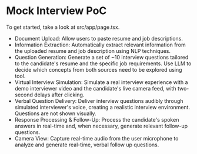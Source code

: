 # Mock Interview PoC


To get started, take a look at src/app/page.tsx.

- Document Upload: Allow users to paste resume and job descriptions.
- Information Extraction: Automatically extract relevant information from the uploaded resume and job description using NLP techniques.
- Question Generation: Generate a set of ~10 interview questions tailored to the candidate's resume and the specific job requirements. Use LLM to decide which concepts from both sources need to be explored using tool.
- Virtual Interview Simulation: Simulate a real interview experience with a demo interviewer video and the candidate's live camera feed, with two-second delays after clicking.
- Verbal Question Delivery: Deliver interview questions audibly through simulated interviewer's voice, creating a realistic interview environment. Questions are not shown visually.
- Response Processing & Follow-Up: Process the candidate's spoken answers in real-time and, when necessary, generate relevant follow-up questions.
- Camera View: Capture real-time audio from the user microphone to analyze and generate real-time, verbal follow up questions.

